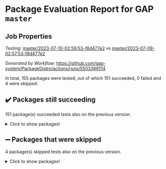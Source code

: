 # Package Evaluation Report for GAP `master`

## Job Properties

*Testing:* [master/2023-07-10-02:59:53-f8d477e2](https://github.com/gap-system/PackageDistro/blob/data/reports/master/2023-07-10-02:59:53-f8d477e2) vs [master/2023-07-09-02:57:53-f8d477e2](https://github.com/gap-system/PackageDistro/blob/data/reports/master/2023-07-09-02:57:53-f8d477e2)

*Generated by Workflow:* https://github.com/gap-system/PackageDistro/actions/runs/5503369174

In total, 155 packages were tested, out of which 151 succeeded, 0 failed and 4 were skipped.

## :heavy_check_mark: Packages still succeeding

151 package(s) succeeded tests also on the previous version.
<details><summary>Click to show packages!</summary>

- 4ti2interface 2023.02-04 [(success)](https://github.com/gap-system/PackageDistro/actions/runs/5503369174/jobs/10028681395)
- ace 5.6.2 [(success)](https://github.com/gap-system/PackageDistro/actions/runs/5503369174/jobs/10028681492)
- aclib 1.3.2 [(success)](https://github.com/gap-system/PackageDistro/actions/runs/5503369174/jobs/10028681556)
- agt 0.3.1 [(success)](https://github.com/gap-system/PackageDistro/actions/runs/5503369174/jobs/10028681614)
- alnuth 3.2.1 [(success)](https://github.com/gap-system/PackageDistro/actions/runs/5503369174/jobs/10028681686)
- anupq 3.3.0 [(success)](https://github.com/gap-system/PackageDistro/actions/runs/5503369174/jobs/10028681752)
- atlasrep 2.1.6 [(success)](https://github.com/gap-system/PackageDistro/actions/runs/5503369174/jobs/10028681815)
- autodoc 2023.06.19 [(success)](https://github.com/gap-system/PackageDistro/actions/runs/5503369174/jobs/10028681883)
- automata 1.15 [(success)](https://github.com/gap-system/PackageDistro/actions/runs/5503369174/jobs/10028681956)
- automgrp 1.3.2 [(success)](https://github.com/gap-system/PackageDistro/actions/runs/5503369174/jobs/10028682036)
- autpgrp 1.11 [(success)](https://github.com/gap-system/PackageDistro/actions/runs/5503369174/jobs/10028682109)
- cap 2023.06-08 [(success)](https://github.com/gap-system/PackageDistro/actions/runs/5503369174/jobs/10028682174)
- caratinterface 2.3.5 [(success)](https://github.com/gap-system/PackageDistro/actions/runs/5503369174/jobs/10028682234)
- cddinterface 2022.11.01 [(success)](https://github.com/gap-system/PackageDistro/actions/runs/5503369174/jobs/10028682303)
- circle 1.6.6 [(success)](https://github.com/gap-system/PackageDistro/actions/runs/5503369174/jobs/10028682373)
- classicpres 1.22 [(success)](https://github.com/gap-system/PackageDistro/actions/runs/5503369174/jobs/10028682443)
- cohomolo 1.6.11 [(success)](https://github.com/gap-system/PackageDistro/actions/runs/5503369174/jobs/10028682515)
- congruence 1.2.5 [(success)](https://github.com/gap-system/PackageDistro/actions/runs/5503369174/jobs/10028682587)
- corelg 1.56 [(success)](https://github.com/gap-system/PackageDistro/actions/runs/5503369174/jobs/10028682681)
- crime 1.6 [(success)](https://github.com/gap-system/PackageDistro/actions/runs/5503369174/jobs/10028682757)
- crisp 1.4.6 [(success)](https://github.com/gap-system/PackageDistro/actions/runs/5503369174/jobs/10028682836)
- crypting 0.10.4 [(success)](https://github.com/gap-system/PackageDistro/actions/runs/5503369174/jobs/10028682904)
- cryst 4.1.26 [(success)](https://github.com/gap-system/PackageDistro/actions/runs/5503369174/jobs/10028682989)
- crystcat 1.1.10 [(success)](https://github.com/gap-system/PackageDistro/actions/runs/5503369174/jobs/10028683072)
- ctbllib 1.3.6 [(success)](https://github.com/gap-system/PackageDistro/actions/runs/5503369174/jobs/10028683149)
- cubefree 1.19 [(success)](https://github.com/gap-system/PackageDistro/actions/runs/5503369174/jobs/10028683271)
- curlinterface 2.3.2 [(success)](https://github.com/gap-system/PackageDistro/actions/runs/5503369174/jobs/10028683390)
- cvec 2.8.1 [(success)](https://github.com/gap-system/PackageDistro/actions/runs/5503369174/jobs/10028683474)
- datastructures 0.3.0 [(success)](https://github.com/gap-system/PackageDistro/actions/runs/5503369174/jobs/10028683544)
- deepthought 1.0.6 [(success)](https://github.com/gap-system/PackageDistro/actions/runs/5503369174/jobs/10028683612)
- design 1.8 [(success)](https://github.com/gap-system/PackageDistro/actions/runs/5503369174/jobs/10028683684)
- difsets 2.3.1 [(success)](https://github.com/gap-system/PackageDistro/actions/runs/5503369174/jobs/10028683758)
- digraphs 1.6.2 [(success)](https://github.com/gap-system/PackageDistro/actions/runs/5503369174/jobs/10028683843)
- edim 1.3.7 [(success)](https://github.com/gap-system/PackageDistro/actions/runs/5503369174/jobs/10028683925)
- example 4.3.4 [(success)](https://github.com/gap-system/PackageDistro/actions/runs/5503369174/jobs/10028684100)
- examplesforhomalg 2023.02-04 [(success)](https://github.com/gap-system/PackageDistro/actions/runs/5503369174/jobs/10028684206)
- factint 1.6.3 [(success)](https://github.com/gap-system/PackageDistro/actions/runs/5503369174/jobs/10028684292)
- ferret 1.0.9 [(success)](https://github.com/gap-system/PackageDistro/actions/runs/5503369174/jobs/10028684434)
- fga 1.5.0 [(success)](https://github.com/gap-system/PackageDistro/actions/runs/5503369174/jobs/10028684517)
- fining 1.5.5 [(success)](https://github.com/gap-system/PackageDistro/actions/runs/5503369174/jobs/10028684609)
- float 1.0.3 [(success)](https://github.com/gap-system/PackageDistro/actions/runs/5503369174/jobs/10028684696)
- format 1.4.3 [(success)](https://github.com/gap-system/PackageDistro/actions/runs/5503369174/jobs/10028684766)
- forms 1.2.9 [(success)](https://github.com/gap-system/PackageDistro/actions/runs/5503369174/jobs/10028684844)
- fplsa 1.2.6 [(success)](https://github.com/gap-system/PackageDistro/actions/runs/5503369174/jobs/10028684908)
- fr 2.4.12 [(success)](https://github.com/gap-system/PackageDistro/actions/runs/5503369174/jobs/10028684990)
- francy 2.0.3 [(success)](https://github.com/gap-system/PackageDistro/actions/runs/5503369174/jobs/10028685102)
- fwtree 1.3 [(success)](https://github.com/gap-system/PackageDistro/actions/runs/5503369174/jobs/10028685180)
- gapdoc 1.6.6 [(success)](https://github.com/gap-system/PackageDistro/actions/runs/5503369174/jobs/10028685278)
- gauss 2023.02-04 [(success)](https://github.com/gap-system/PackageDistro/actions/runs/5503369174/jobs/10028685355)
- gaussforhomalg 2023.02-04 [(success)](https://github.com/gap-system/PackageDistro/actions/runs/5503369174/jobs/10028685435)
- gbnp 1.0.5 [(success)](https://github.com/gap-system/PackageDistro/actions/runs/5503369174/jobs/10028685512)
- generalizedmorphismsforcap 2023.03-01 [(success)](https://github.com/gap-system/PackageDistro/actions/runs/5503369174/jobs/10028685596)
- genss 1.6.8 [(success)](https://github.com/gap-system/PackageDistro/actions/runs/5503369174/jobs/10028685672)
- gradedmodules 2023.02-04 [(success)](https://github.com/gap-system/PackageDistro/actions/runs/5503369174/jobs/10028685750)
- gradedringforhomalg 2023.02-04 [(success)](https://github.com/gap-system/PackageDistro/actions/runs/5503369174/jobs/10028685840)
- grape 4.9.0 [(success)](https://github.com/gap-system/PackageDistro/actions/runs/5503369174/jobs/10028685930)
- groupoids 1.73 [(success)](https://github.com/gap-system/PackageDistro/actions/runs/5503369174/jobs/10028686020)
- grpconst 2.6.4 [(success)](https://github.com/gap-system/PackageDistro/actions/runs/5503369174/jobs/10028686110)
- guarana 0.96.3 [(success)](https://github.com/gap-system/PackageDistro/actions/runs/5503369174/jobs/10028686199)
- guava 3.18 [(success)](https://github.com/gap-system/PackageDistro/actions/runs/5503369174/jobs/10028686286)
- hap 1.56 [(success)](https://github.com/gap-system/PackageDistro/actions/runs/5503369174/jobs/10028686366)
- hapcryst 0.1.15 [(success)](https://github.com/gap-system/PackageDistro/actions/runs/5503369174/jobs/10028686459)
- hecke 1.5.3 [(success)](https://github.com/gap-system/PackageDistro/actions/runs/5503369174/jobs/10028686564)
- help 3.5 [(success)](https://github.com/gap-system/PackageDistro/actions/runs/5503369174/jobs/10028686664)
- homalg 2023.02-05 [(success)](https://github.com/gap-system/PackageDistro/actions/runs/5503369174/jobs/10028686761)
- homalgtocas 2023.02-04 [(success)](https://github.com/gap-system/PackageDistro/actions/runs/5503369174/jobs/10028686853)
- idrel 2.45 [(success)](https://github.com/gap-system/PackageDistro/actions/runs/5503369174/jobs/10028686942)
- images 1.3.1 [(success)](https://github.com/gap-system/PackageDistro/actions/runs/5503369174/jobs/10028687029)
- intpic 0.3.0 [(success)](https://github.com/gap-system/PackageDistro/actions/runs/5503369174/jobs/10028687113)
- io 4.8.1 [(success)](https://github.com/gap-system/PackageDistro/actions/runs/5503369174/jobs/10028687192)
- io_forhomalg 2023.02-04 [(success)](https://github.com/gap-system/PackageDistro/actions/runs/5503369174/jobs/10028687275)
- irredsol 1.4.4 [(success)](https://github.com/gap-system/PackageDistro/actions/runs/5503369174/jobs/10028687350)
- json 2.1.1 [(success)](https://github.com/gap-system/PackageDistro/actions/runs/5503369174/jobs/10028687429)
- jupyterkernel 1.5.0 [(success)](https://github.com/gap-system/PackageDistro/actions/runs/5503369174/jobs/10028687508)
- jupyterviz 1.5.6 [(success)](https://github.com/gap-system/PackageDistro/actions/runs/5503369174/jobs/10028687592)
- kan 1.35 [(success)](https://github.com/gap-system/PackageDistro/actions/runs/5503369174/jobs/10028687675)
- kbmag 1.5.11 [(success)](https://github.com/gap-system/PackageDistro/actions/runs/5503369174/jobs/10028687750)
- laguna 3.9.6 [(success)](https://github.com/gap-system/PackageDistro/actions/runs/5503369174/jobs/10028687824)
- liealgdb 2.2.1 [(success)](https://github.com/gap-system/PackageDistro/actions/runs/5503369174/jobs/10028687923)
- liepring 2.8 [(success)](https://github.com/gap-system/PackageDistro/actions/runs/5503369174/jobs/10028688000)
- liering 2.4.2 [(success)](https://github.com/gap-system/PackageDistro/actions/runs/5503369174/jobs/10028688081)
- linearalgebraforcap 2023.06-02 [(success)](https://github.com/gap-system/PackageDistro/actions/runs/5503369174/jobs/10028688161)
- localizeringforhomalg 2023.02-04 [(success)](https://github.com/gap-system/PackageDistro/actions/runs/5503369174/jobs/10028688252)
- loops 3.4.3 [(success)](https://github.com/gap-system/PackageDistro/actions/runs/5503369174/jobs/10028688332)
- lpres 1.0.3 [(success)](https://github.com/gap-system/PackageDistro/actions/runs/5503369174/jobs/10028688414)
- majoranaalgebras 1.5.1 [(success)](https://github.com/gap-system/PackageDistro/actions/runs/5503369174/jobs/10028688504)
- mapclass 1.4.6 [(success)](https://github.com/gap-system/PackageDistro/actions/runs/5503369174/jobs/10028688580)
- matgrp 0.70 [(success)](https://github.com/gap-system/PackageDistro/actions/runs/5503369174/jobs/10028688670)
- matricesforhomalg 2023.02-04 [(success)](https://github.com/gap-system/PackageDistro/actions/runs/5503369174/jobs/10028688756)
- modisom 2.5.4 [(success)](https://github.com/gap-system/PackageDistro/actions/runs/5503369174/jobs/10028688860)
- modulepresentationsforcap 2023.06-02 [(success)](https://github.com/gap-system/PackageDistro/actions/runs/5503369174/jobs/10028688963)
- modules 2023.02-04 [(success)](https://github.com/gap-system/PackageDistro/actions/runs/5503369174/jobs/10028689046)
- monoidalcategories 2023.05-03 [(success)](https://github.com/gap-system/PackageDistro/actions/runs/5503369174/jobs/10028689130)
- nconvex 2022.09-01 [(success)](https://github.com/gap-system/PackageDistro/actions/runs/5503369174/jobs/10028689210)
- nilmat 1.4.2 [(success)](https://github.com/gap-system/PackageDistro/actions/runs/5503369174/jobs/10028689288)
- nock 1.5 [(success)](https://github.com/gap-system/PackageDistro/actions/runs/5503369174/jobs/10028689363)
- normalizinterface 1.3.6 [(success)](https://github.com/gap-system/PackageDistro/actions/runs/5503369174/jobs/10028689451)
- nq 2.5.10 [(success)](https://github.com/gap-system/PackageDistro/actions/runs/5503369174/jobs/10028689528)
- numericalsgps 1.3.1 [(success)](https://github.com/gap-system/PackageDistro/actions/runs/5503369174/jobs/10028689593)
- openmath 11.5.3 [(success)](https://github.com/gap-system/PackageDistro/actions/runs/5503369174/jobs/10028689673)
- orb 4.9.0 [(success)](https://github.com/gap-system/PackageDistro/actions/runs/5503369174/jobs/10028689754)
- packagemanager 1.4.1 [(success)](https://github.com/gap-system/PackageDistro/actions/runs/5503369174/jobs/10028689825)
- patternclass 2.4.3 [(success)](https://github.com/gap-system/PackageDistro/actions/runs/5503369174/jobs/10028689910)
- permut 2.0.4 [(success)](https://github.com/gap-system/PackageDistro/actions/runs/5503369174/jobs/10028689998)
- polenta 1.3.10 [(success)](https://github.com/gap-system/PackageDistro/actions/runs/5503369174/jobs/10028690081)
- polymaking 0.8.6 [(success)](https://github.com/gap-system/PackageDistro/actions/runs/5503369174/jobs/10028690154)
- primgrp 3.4.4 [(success)](https://github.com/gap-system/PackageDistro/actions/runs/5503369174/jobs/10028690212)
- profiling 2.5.4 [(success)](https://github.com/gap-system/PackageDistro/actions/runs/5503369174/jobs/10028690283)
- qpa 1.34 [(success)](https://github.com/gap-system/PackageDistro/actions/runs/5503369174/jobs/10028690375)
- quagroup 1.8.3 [(success)](https://github.com/gap-system/PackageDistro/actions/runs/5503369174/jobs/10028690461)
- radiroot 2.9 [(success)](https://github.com/gap-system/PackageDistro/actions/runs/5503369174/jobs/10028690539)
- rcwa 4.7.1 [(success)](https://github.com/gap-system/PackageDistro/actions/runs/5503369174/jobs/10028690601)
- rds 1.8 [(success)](https://github.com/gap-system/PackageDistro/actions/runs/5503369174/jobs/10028690673)
- recog 1.4.2 [(success)](https://github.com/gap-system/PackageDistro/actions/runs/5503369174/jobs/10028690746)
- repndecomp 1.3.0 [(success)](https://github.com/gap-system/PackageDistro/actions/runs/5503369174/jobs/10028690811)
- repsn 3.1.1 [(success)](https://github.com/gap-system/PackageDistro/actions/runs/5503369174/jobs/10028690881)
- resclasses 4.7.3 [(success)](https://github.com/gap-system/PackageDistro/actions/runs/5503369174/jobs/10028690960)
- ringsforhomalg 2023.02-05 [(success)](https://github.com/gap-system/PackageDistro/actions/runs/5503369174/jobs/10028691029)
- sco 2023.02-04 [(success)](https://github.com/gap-system/PackageDistro/actions/runs/5503369174/jobs/10028691108)
- scscp 2.4.1 [(success)](https://github.com/gap-system/PackageDistro/actions/runs/5503369174/jobs/10028691184)
- semigroups 5.2.1 [(success)](https://github.com/gap-system/PackageDistro/actions/runs/5503369174/jobs/10028691248)
- sglppow 2.3 [(success)](https://github.com/gap-system/PackageDistro/actions/runs/5503369174/jobs/10028691409)
- sgpviz 0.999.5 [(success)](https://github.com/gap-system/PackageDistro/actions/runs/5503369174/jobs/10028691544)
- simpcomp 2.1.14 [(success)](https://github.com/gap-system/PackageDistro/actions/runs/5503369174/jobs/10028691616)
- singular 2023.02.09 [(success)](https://github.com/gap-system/PackageDistro/actions/runs/5503369174/jobs/10028691696)
- sl2reps 1.1 [(success)](https://github.com/gap-system/PackageDistro/actions/runs/5503369174/jobs/10028691776)
- sla 1.5.3 [(success)](https://github.com/gap-system/PackageDistro/actions/runs/5503369174/jobs/10028691857)
- smallgrp 1.5.3 [(success)](https://github.com/gap-system/PackageDistro/actions/runs/5503369174/jobs/10028691936)
- smallsemi 0.6.13 [(success)](https://github.com/gap-system/PackageDistro/actions/runs/5503369174/jobs/10028692031)
- sonata 2.9.6 [(success)](https://github.com/gap-system/PackageDistro/actions/runs/5503369174/jobs/10028692122)
- sophus 1.27 [(success)](https://github.com/gap-system/PackageDistro/actions/runs/5503369174/jobs/10028692225)
- spinsym 1.5.2 [(success)](https://github.com/gap-system/PackageDistro/actions/runs/5503369174/jobs/10028692314)
- standardff 0.9.4 [(success)](https://github.com/gap-system/PackageDistro/actions/runs/5503369174/jobs/10028692395)
- symbcompcc 1.3.2 [(success)](https://github.com/gap-system/PackageDistro/actions/runs/5503369174/jobs/10028692478)
- thelma 1.3 [(success)](https://github.com/gap-system/PackageDistro/actions/runs/5503369174/jobs/10028692550)
- tomlib 1.2.9 [(success)](https://github.com/gap-system/PackageDistro/actions/runs/5503369174/jobs/10028692626)
- toolsforhomalg 2023.05-01 [(success)](https://github.com/gap-system/PackageDistro/actions/runs/5503369174/jobs/10028692710)
- toric 1.9.5 [(success)](https://github.com/gap-system/PackageDistro/actions/runs/5503369174/jobs/10028692776)
- toricvarieties 2022.07.13 [(success)](https://github.com/gap-system/PackageDistro/actions/runs/5503369174/jobs/10028692863)
- transgrp 3.6.4 [(success)](https://github.com/gap-system/PackageDistro/actions/runs/5503369174/jobs/10028692940)
- ugaly 4.0.3 [(success)](https://github.com/gap-system/PackageDistro/actions/runs/5503369174/jobs/10028693017)
- unipot 1.5 [(success)](https://github.com/gap-system/PackageDistro/actions/runs/5503369174/jobs/10028693099)
- unitlib 4.2.0 [(success)](https://github.com/gap-system/PackageDistro/actions/runs/5503369174/jobs/10028693184)
- utils 0.82 [(success)](https://github.com/gap-system/PackageDistro/actions/runs/5503369174/jobs/10028693267)
- uuid 0.7 [(success)](https://github.com/gap-system/PackageDistro/actions/runs/5503369174/jobs/10028693353)
- walrus 0.9991 [(success)](https://github.com/gap-system/PackageDistro/actions/runs/5503369174/jobs/10028693440)
- wedderga 4.10.4 [(success)](https://github.com/gap-system/PackageDistro/actions/runs/5503369174/jobs/10028693521)
- xmod 2.91 [(success)](https://github.com/gap-system/PackageDistro/actions/runs/5503369174/jobs/10028693602)
- xmodalg 1.23 [(success)](https://github.com/gap-system/PackageDistro/actions/runs/5503369174/jobs/10028693682)
- yangbaxter 0.10.3 [(success)](https://github.com/gap-system/PackageDistro/actions/runs/5503369174/jobs/10028693755)
- zeromqinterface 0.14 [(success)](https://github.com/gap-system/PackageDistro/actions/runs/5503369174/jobs/10028693850)
</details>

## :heavy_minus_sign: Packages that were skipped

4 package(s) skipped tests also on the previous version.
<details><summary>Click to show packages!</summary>

- browse 1.8.21 [(skipped)](https://github.com/gap-system/PackageDistro/actions/runs/5503369174/jobs/10028499652)
- itc 1.5.1 [(skipped)](https://github.com/gap-system/PackageDistro/actions/runs/5503369174/jobs/10028499652)
- polycyclic 2.16 [(skipped)](https://github.com/gap-system/PackageDistro/actions/runs/5503369174/jobs/10028499652)
- xgap 4.31 [(skipped)](https://github.com/gap-system/PackageDistro/actions/runs/5503369174/jobs/10028499652)
</details>

